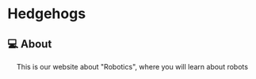 # Hedgehogs
## 💻 About
<p align="center">This is our website about "Robotics", where you will learn about robots </p>
